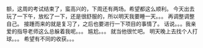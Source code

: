 额，这周的考试结束了，蛮高兴的，下周还有两场。希望都这么顺利。
今天出去玩了一下午，放松了一下，还是很舒服的，所以明天我要睡一天。。。
再调整调整自己。
接踵而来的就是复习了，之后也要进行一下项目的事情了。
话说。。。我亲爱的指导老师这么总躲着我呢。。。
尴尬。。。
就当他很忙吧。
明天晚上去找个人打球。。。
希望有不同的收获。。。

